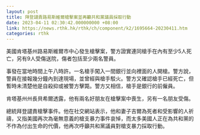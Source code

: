 ```yaml
---
layout: post
title: 拜登譴責路易斯維爾槍擊案並再籲共和黨議員採取行動
date: 2023-04-11 02:30:42.000000000 +08:00
link: https://news.rthk.hk/rthk/ch/component/k2/1695664-20230411.htm
categories: rthk
---
```


美國肯塔基州路易斯維爾市中心發生槍擊案，警方證實連同槍手在內有至少5人死亡，另有9人受傷送院，傷者包括至少兩名警員。

事發在當地時間上午八時許。一名槍手闖入一間銀行並向裡面的人開槍。警方說，警員在接報幾分鐘內到達現場，並曾經與槍手駁火。警方又確認槍手已經死亡，但暫時未清楚他是自殺抑或被警方擊斃。警方又相信，槍手是銀行的前僱員。

肯塔基州州長貝希爾透露，他有兩名好朋友在槍擊案中喪生，另有一名朋友受傷。

總統拜登譴責槍擊事件。他在社交網站表示，他和妻子吉爾為死者和受影響的人祈禱，又指美國再次為毫無意義的槍支暴力事件哀悼，而太多美國人正在為共和黨的不作為付出生命的代價，他再次呼籲共和黨議員對槍支暴力採取行動。

